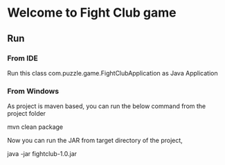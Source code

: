 # Welcome to Fight Club game

## Run
### From IDE
Run this class com.puzzle.game.FightClubApplication as Java Application

### From Windows

As project is maven based, you can run the below command from the project folder

mvn clean package


Now you can run the JAR from target directory of the project,

java -jar fightclub-1.0.jar


